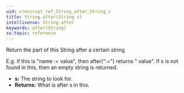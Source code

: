 ```yaml
---
uid: crmscript_ref_String_after_String_s
title: String.after(String s)
intellisense: String.after
keywords: after(String)
so.topic: reference
---
```



Return the part of this String after a certain string


E.g. if this is "name := value", then after(":=") returns " value". If s is not
found in this, then an empty string is returned.


* **s:** The string to look for.
* **Returns:** What is after s in this.


